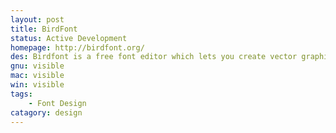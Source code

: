 ```yaml
---
layout: post
title: BirdFont
status: Active Development
homepage: http://birdfont.org/
des: Birdfont is a free font editor which lets you create vector graphics and export TTF, EOT and SVG fonts.
gnu: visible
mac: visible
win: visible
tags:
    - Font Design 
catagory: design
---
```


